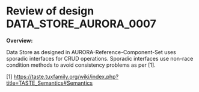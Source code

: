 # Review of design DATA_STORE_AURORA_0007

**Overview:**

Data Store as designed in AURORA-Reference-Component-Set uses sporadic interfaces for
CRUD operations. Sporadic interfaces use non-race condition methods to avoid
consistency problems as per [1].

[1] https://taste.tuxfamily.org/wiki/index.php?title=TASTE_Semantics#Semantics
